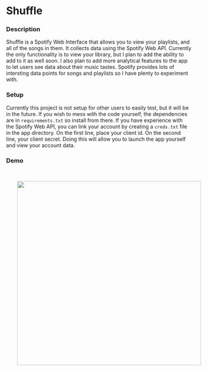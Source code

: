 # Shuffle

### Description
Shuffle is a Spotify Web Interface that allows you to view your playlists, and all of the songs in them. It collects data using the Spotify Web API. Currently the only functionality is to view your library, but I plan to add the ability to add to it as well soon. I also plan to add more analytical features to the app to let users see data about their music tastes. Spotify provides lots of intersting data points for songs and playlists so I have plenty to experiment with. 

### Setup
Currently this project is not setup for other users to easily test, but it will be in the future. If you wish to mess with the code yourself, the dependencies are in `requirements.txt` so install from there. If you have experience with the Spotify Web API, you can link your account by creating a `creds.txt` file in the app directory. On the first line, place your client id. On the second line, your client secret. Doing this will allow you to launch the app yourself and view your account data.

### Demo
<a href="https://www.youtube.com/watch?v=XUqPH7kG1Hs" target="_blank"><img src="srodgers.w3.uvm.edu/personal/shuffle/thumbnail.jpg" style="width: 500px; margin: 30px;"></img></a>
